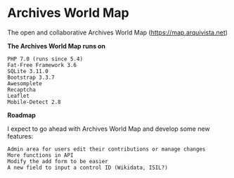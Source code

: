 # Archives World Map
The open and collaborative Archives World Map (https://map.arquivista.net)

**The Archives World Map runs on**

    PHP 7.0 (runs since 5.4)
    Fat-Free Framework 3.6
    SQLite 3.11.0
    Bootstrap 3.3.7
    Awesomplete
    Recaptcha
    Leaflet
    Mobile-Detect 2.8

**Roadmap**

I expect to go ahead with Archives World Map and develop some new features:

    Admin area for users edit their contributions or manage changes
    More functions in API
    Modify the add form to be easier
    A new field to input a control ID (Wikidata, ISIL?)
